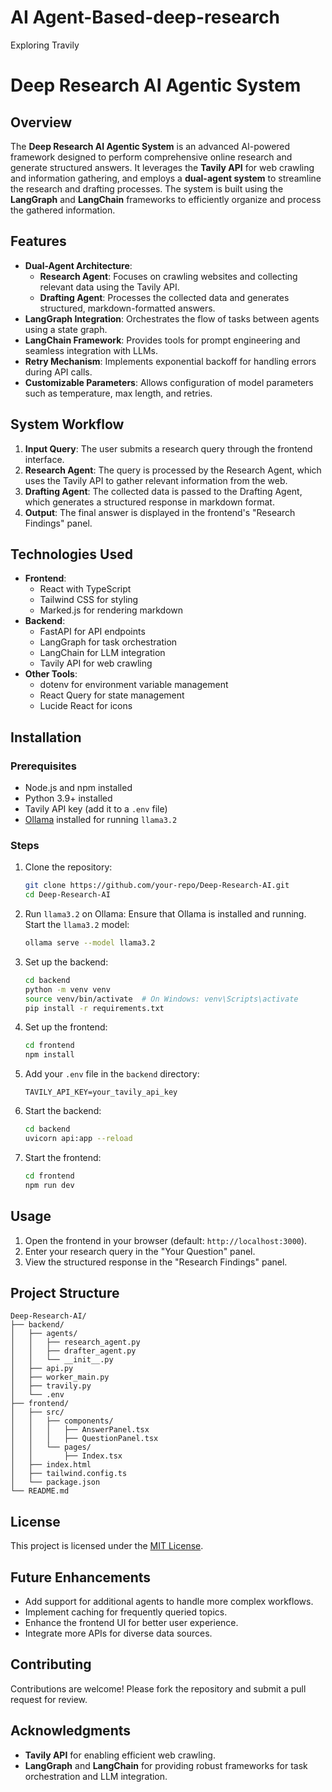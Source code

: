 # AI Agent-Based-deep-research
Exploring Travily

# Deep Research AI Agentic System

## Overview
The **Deep Research AI Agentic System** is an advanced AI-powered framework designed to perform comprehensive online research and generate structured answers. It leverages the **Tavily API** for web crawling and information gathering, and employs a **dual-agent system** to streamline the research and drafting processes. The system is built using the **LangGraph** and **LangChain** frameworks to efficiently organize and process the gathered information.

## Features
- **Dual-Agent Architecture**:
  - **Research Agent**: Focuses on crawling websites and collecting relevant data using the Tavily API.
  - **Drafting Agent**: Processes the collected data and generates structured, markdown-formatted answers.
- **LangGraph Integration**: Orchestrates the flow of tasks between agents using a state graph.
- **LangChain Framework**: Provides tools for prompt engineering and seamless integration with LLMs.
- **Retry Mechanism**: Implements exponential backoff for handling errors during API calls.
- **Customizable Parameters**: Allows configuration of model parameters such as temperature, max length, and retries.

## System Workflow
1. **Input Query**: The user submits a research query through the frontend interface.
2. **Research Agent**: The query is processed by the Research Agent, which uses the Tavily API to gather relevant information from the web.
3. **Drafting Agent**: The collected data is passed to the Drafting Agent, which generates a structured response in markdown format.
4. **Output**: The final answer is displayed in the frontend's "Research Findings" panel.

## Technologies Used
- **Frontend**:
  - React with TypeScript
  - Tailwind CSS for styling
  - Marked.js for rendering markdown
- **Backend**:
  - FastAPI for API endpoints
  - LangGraph for task orchestration
  - LangChain for LLM integration
  - Tavily API for web crawling
- **Other Tools**:
  - dotenv for environment variable management
  - React Query for state management
  - Lucide React for icons

## Installation

### Prerequisites
- Node.js and npm installed
- Python 3.9+ installed
- Tavily API key (add it to a `.env` file)
- [Ollama](https://ollama.ai/) installed for running `llama3.2`

### Steps
1. Clone the repository:
   ```bash
   git clone https://github.com/your-repo/Deep-Research-AI.git
   cd Deep-Research-AI
   ```

2. Run `llama3.2` on Ollama:
   Ensure that Ollama is installed and running. Start the `llama3.2` model:
   ```bash
   ollama serve --model llama3.2
   ```

3. Set up the backend:
   ```bash
   cd backend
   python -m venv venv
   source venv/bin/activate  # On Windows: venv\Scripts\activate
   pip install -r requirements.txt
   ```

4. Set up the frontend:
   ```bash
   cd frontend
   npm install
   ```

5. Add your `.env` file in the `backend` directory:
   ```
   TAVILY_API_KEY=your_tavily_api_key
   ```

6. Start the backend:
   ```bash
   cd backend
   uvicorn api:app --reload
   ```

7. Start the frontend:
   ```bash
   cd frontend
   npm run dev
   ```

## Usage
1. Open the frontend in your browser (default: `http://localhost:3000`).
2. Enter your research query in the "Your Question" panel.
3. View the structured response in the "Research Findings" panel.

## Project Structure
```
Deep-Research-AI/
├── backend/
│   ├── agents/
│   │   ├── research_agent.py
│   │   ├── drafter_agent.py
│   │   └── __init__.py
│   ├── api.py
│   ├── worker_main.py
│   ├── travily.py
│   └── .env
├── frontend/
│   ├── src/
│   │   ├── components/
│   │   │   ├── AnswerPanel.tsx
│   │   │   ├── QuestionPanel.tsx
│   │   └── pages/
│   │       ├── Index.tsx
│   ├── index.html
│   ├── tailwind.config.ts
│   └── package.json
└── README.md
```

## License
This project is licensed under the [MIT License](LICENSE).

## Future Enhancements
- Add support for additional agents to handle more complex workflows.
- Implement caching for frequently queried topics.
- Enhance the frontend UI for better user experience.
- Integrate more APIs for diverse data sources.

## Contributing
Contributions are welcome! Please fork the repository and submit a pull request for review.

## Acknowledgments
- **Tavily API** for enabling efficient web crawling.
- **LangGraph** and **LangChain** for providing robust frameworks for task orchestration and LLM integration.